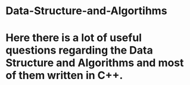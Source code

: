 # Data-Structure-and-Algortihms
# Here there is a lot of useful questions regarding the Data Structure and Algorithms and most of them written in C++.
